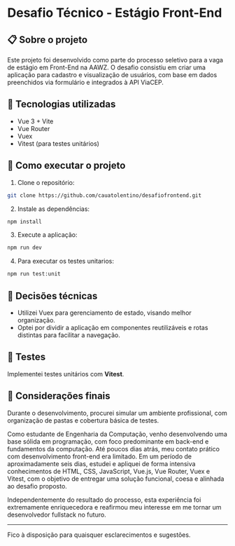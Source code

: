 # Desafio Técnico - Estágio Front-End

## 📋 Sobre o projeto

Este projeto foi desenvolvido como parte do processo seletivo para a vaga de estágio em Front-End na AAWZ. O desafio consistiu em criar uma aplicação para cadastro e visualização de usuários, com base em dados preenchidos via formulário e integrados à API ViaCEP.

## 🚀 Tecnologias utilizadas

- Vue 3 + Vite
- Vue Router
- Vuex
- Vitest (para testes unitários)

## 🔧 Como executar o projeto

1. Clone o repositório:

```sh
git clone https://github.com/cauatolentino/desafiofrontend.git
```

2. Instale as dependências:

```sh
npm install
```

3. Execute a aplicação:

```sh
npm run dev
```

4. Para executar os testes unitarios:

```sh
npm run test:unit
```

## 🧠 Decisões técnicas

- Utilizei Vuex para gerenciamento de estado, visando melhor organização.
- Optei por dividir a aplicação em componentes reutilizáveis e rotas distintas para facilitar a navegação.

## 🧪 Testes

Implementei testes unitários com **Vitest**.

## 📝 Considerações finais

Durante o desenvolvimento, procurei simular um ambiente profissional, com organização de pastas e cobertura básica de testes.

Como estudante de Engenharia da Computação, venho desenvolvendo uma base sólida em programação, com foco predominante em back-end e fundamentos da computação. Até poucos dias atrás, meu contato prático com desenvolvimento front-end era limitado. Em um período de aproximadamente seis dias, estudei e apliquei de forma intensiva conhecimentos de HTML, CSS, JavaScript, Vue.js, Vue Router, Vuex e Vitest, com o objetivo de entregar uma solução funcional, coesa e alinhada ao desafio proposto.

Independentemente do resultado do processo, esta experiência foi extremamente enriquecedora e reafirmou meu interesse em me tornar um desenvolvedor fullstack no futuro. 

---

Fico à disposição para quaisquer esclarecimentos e sugestões.